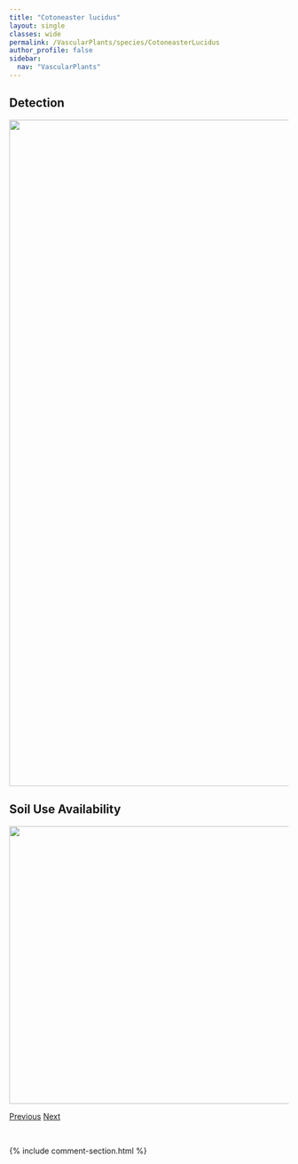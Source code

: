 ```yaml
---
title: "Cotoneaster lucidus"
layout: single
classes: wide
permalink: /VascularPlants/species/CotoneasterLucidus
author_profile: false
sidebar:
  nav: "VascularPlants"
---
```


<h2>Detection</h2>

<a href="https://drive.google.com/uc?export=view&id=1djH5F8ozdRAbNifXcMj82h516lkQKvhs">
<img src="https://drive.google.com/uc?export=view&id=1djH5F8ozdRAbNifXcMj82h516lkQKvhs" height = "1200" width = "800">
</a>


<h2>Soil Use Availability</h2>

<a href="https://drive.google.com/uc?export=view&id=1FDulUoIkQ-VuQ8Sj17jQ9hALP11L-byL">
<img src="https://drive.google.com/uc?export=view&id=1FDulUoIkQ-VuQ8Sj17jQ9hALP11L-byL" height = "500" width = "1000">
</a>


<a href="/DevelopmentWebsite/VascularPlants/species/CorylusCornuta" class="pagination--pager" title="Corylus cornuta">Previous</a> <a href="/DevelopmentWebsite/VascularPlants/species/CrataegusChrysocarpa" class="pagination--pager" title="Crataegus chrysocarpa">Next</a>

<p>&nbsp;</p>

{% include comment-section.html %}
